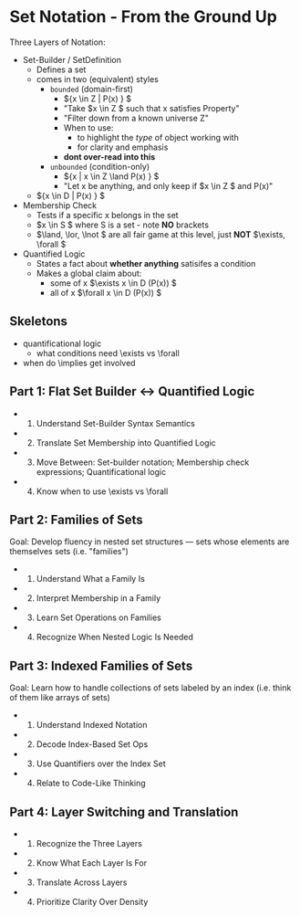 # Set Notation - From the Ground Up

Three Layers of Notation:

- Set-Builder / SetDefinition
  - Defines a set
  - comes in two (equivalent) styles
    - `bounded` (domain-first)
      - $\{x \in Z | P(x) \} $
      - "Take $x \in Z $ such that x satisfies Property"
      - "Filter down from a known universe Z"
      - When to use:
        - to highlight the *type* of object working with
        - for clarity and emphasis
      - **dont over-read into this**
    - `unbounded` (condition-only)
      - $\{x | x \in Z \land P(x) \} $
      - "Let x be anything, and only keep if $x \in Z $ and P(x)"
  - $\{x \in D | P(x) \} $
- Membership Check
  - Tests if a specific x belongs in the set
  - $x \in S $ where S is a set - note **NO** brackets
  - $\land, \lor, \lnot $ are all fair game at this level, just **NOT** $\exists, \forall $
- Quantified Logic
  - States a fact about **whether anything** satisifes a condition
  - Makes a global claim about:
    - some of x $\exists x \in D (P(x)) $
    - all of x $\forall x \in D (P(x)) $

## Skeletons

- quantificational logic
  - what conditions need \exists vs \forall
- when do \implies get involved

## Part 1: Flat Set Builder <-> Quantified Logic

- 1. Understand Set-Builder Syntax Semantics
- 2. Translate Set Membership into Quantified Logic
- 3. Move Between: Set-builder notation; Membership check expressions; Quantificational logic
- 4. Know when to use \exists vs \forall

## Part 2: Families of Sets

Goal: Develop fluency in nested set structures — sets whose elements are themselves sets (i.e. "families")

- 1. Understand What a Family Is
- 2. Interpret Membership in a Family
- 3. Learn Set Operations on Families
- 4. Recognize When Nested Logic Is Needed

## Part 3: Indexed Families of Sets

Goal: Learn how to handle collections of sets labeled by an index (i.e. think of them like arrays of sets)

- 1. Understand Indexed Notation
- 2. Decode Index-Based Set Ops
- 3. Use Quantifiers over the Index Set
- 4. Relate to Code-Like Thinking

## Part 4: Layer Switching and Translation

- 1. Recognize the Three Layers
- 2. Know What Each Layer Is For
- 3. Translate Across Layers
- 4. Prioritize Clarity Over Density
